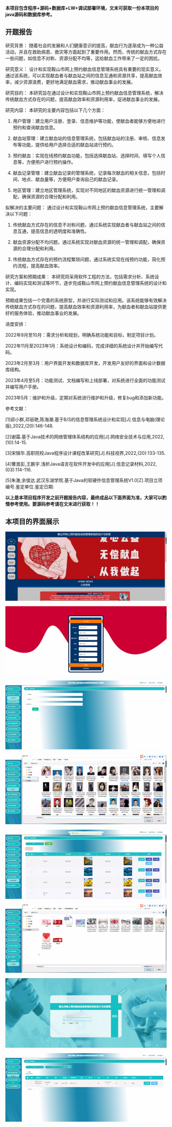****本项目包含程序+源码+数据库+LW+调试部署环境，文末可获取一份本项目的java源码和数据库参考。****

## ******开题报告******

研究背景：
随着社会的发展和人们健康意识的提高，献血行为逐渐成为一种公益活动，并且在救助病患、救灾等方面起到了重要作用。然而，传统的献血方式存在一些问题，如信息不对称、资源分配不均等，这给献血工作带来了一定的困扰。

研究意义：
设计和实现鞍山市网上预约献血信息管理系统具有重要的现实意义。通过该系统，可以实现献血者与献血站之间的信息互通和资源共享，提高献血效率，减少资源浪费，更好地满足献血需求，推动献血事业的发展。

研究目的： 本研究旨在通过设计和实现鞍山市网上预约献血信息管理系统，解决传统献血方式存在的问题，提高献血效率和资源利用率，促进献血事业的发展。

研究内容： 本研究的主要内容包括以下几个方面：

  1. 用户管理：建立用户注册、登录、信息维护等功能，使献血者能够方便地进行预约和查询献血信息。

  2. 献血站管理：建立献血站的信息管理系统，包括献血站的注册、审核、信息发布等功能，提供给用户选择合适的献血站进行预约。

  3. 预约献血：实现在线预约献血功能，包括选择献血站、选择时间、填写个人信息等，方便用户进行预约操作。

  4. 献血记录管理：建立献血记录的管理系统，记录每次献血的相关信息，包括时间、地点、献血量等，方便用户查询自己的献血记录。

  5. 地区管理：建立地区管理系统，实现对不同地区的献血资源进行统一管理和调配，确保资源的合理分配和利用。

拟解决的主要问题： 通过设计和实现鞍山市网上预约献血信息管理系统，主要解决以下问题：

  1. 传统献血方式存在的信息不对称问题，通过系统实现献血者与献血站之间的信息互通，提高信息的透明度和准确性。

  2. 献血资源分配不均问题，通过系统实现对献血资源的统一管理和调配，确保资源的合理分配和利用。

  3. 传统献血方式存在的预约流程繁琐问题，通过系统实现在线预约功能，简化预约流程，提高献血效率。

研究方案和预期成果： 本研究将采用软件工程的方法，包括需求分析、系统设计、编码实现和测试等环节，逐步完成鞍山市网上预约献血信息管理系统的设计和实现。

预期成果包括一个完善的系统原型，并进行实际测试和应用。该系统能够有效解决传统献血方式存在的问题，提高献血效率和资源利用率，为献血者和献血站提供更好的服务体验，推动献血事业的发展。

进度安排：

2022年9月至10月：需求分析和规划，明确系统功能和目标，制定项目计划。

2022年11月至2023年1月：系统设计和编码，完成详细的系统设计并开始编写代码。

2023年2月至3月：用户界面开发和数据库开发，开发用户友好的界面和设计数据库结构。

2023年4月至5月：功能测试、文档编写和上线部署，对系统进行全面的功能测试并编写用户手册。

2023年5月：维护和升级，定期对系统进行维护和升级，修复bug和添加新功能。

参考文献：

[1]邱小群,邓丽艳,陈海潮.基于B/S的信息管理系统设计和实现[J].信息与电脑(理论版),2022,(20):146-148.

[2]谢霜.基于Java技术的网络管理体系结构的应用[J].网络安全技术与应用,2022,(10):14-15.

[3]宋锦华.高职院校Java程序设计课程改革研究[J].科技视界,2022,(20):133-135.

[4]曹嵩彭,王鹏宇.浅析Java语言在软件开发中的应用[J].信息记录材料,2022,(03):114-116.

[5]朱澈,余俊达.武汉东湖学院.基于Java的软硬件信息管理系统V1.0[Z].项目立项编号.鉴定单位.鉴定日期:

****以上是本项目程序开发之前开题报告内容，最终成品以下面界面为准，大家可以酌情参考使用。要源码参考请在文末进行获取！！****

## ******本项目的界面展示******

![](./res/ca1824935e6f4272bd526306e17ef29c.png)

![](./res/0eb6ae93d8164b3bb615874d427aa080.png)

![](./res/198db04c3d66474093f48ee5f392f427.png)

![](./res/d8d083bde1fb4b8abfad889f0563610f.png)

![](./res/db96006ab8f24d7ea51db60b8b9cae02.png)

![](./res/646a98fb5f4749ccb56df6b91bdc7349.png)

![](./res/e84723169ec14e7fb0e8d16a75baf3f6.png)

![](./res/b72c559eef424165b05f5cf52deff3be.png)

